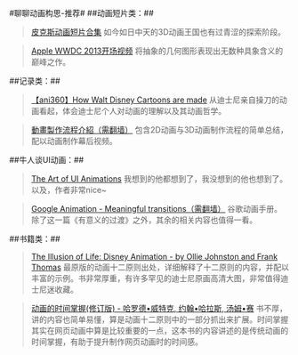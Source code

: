#聊聊动画构思-推荐#
##动画短片类：##
> [皮克斯动画短片合集](http://v.qq.com/cover/x/xqljtsla9qxj037.html)
> 如今如日中天的3D动画王国也有过青涩的探索阶段。

> [Apple WWDC 2013开场视频](http://v.youku.com/v_show/id_XNTY5MjU4Mjgw.html?from=s1.8-1-1.2)
> 将抽象的几何图形表现出无数种具象含义的巅峰之作。

##记录类：##
> [【ani360】How Walt Disney Cartoons are made](http://v.youku.com/v_show/id_XNTIzMDg0MzQ0.html)
> 从迪士尼亲自操刀的动画看起，体会迪士尼个人对动画的理解以及其动画哲学。

> [動畫製作流程介紹（需翻墙）](http://cghappening.blogspot.com/2011/02/blog-post_23.html)
> 包含2D动画与3D动画制作流程的简单总结，配以动画制作幕后视频。

##牛人谈UI动画：##
> [The Art of UI Animations](http://markgeyer.com/pres/the-art-of-ui-animations/#/)
> 我想到的他都想到了，我没想到的他也想到了。以及，作者非常nice~

> [Google Animation - Meaningful transitions（需翻墙）](http://www.google.com/design/spec/animation/meaningful-transitions.html#meaningful-transitions-visual-continuity)
> 谷歌动画手册。除了这一篇《有意义的过渡》之外，其余的相关内容也值得一看。

##书籍类：##
> [The Illusion of Life: Disney Animation - by Ollie Johnston and Frank Thomas](http://www.amazon.cn/The-Illusion-of-Life-Disney-Animation-Thomas-Frank/dp/0786860707/ref=sr_1_1?ie=UTF8&qid=1440075390&sr=8-1&keywords=the+illusion+of+life)
> 最原版的动画十二原则出处，详细解释了十二原则的内容，并配以丰富的示例。书非常厚重，有许多罕见的迪士尼原画高清大图，非常值得迪士尼迷收藏。

> [动画的时间掌握(修订版) - 哈罗德•威特克, 约翰•哈拉斯, 汤姆•赛](http://www.amazon.cn/%E5%8A%A8%E7%94%BB%E7%9A%84%E6%97%B6%E9%97%B4%E6%8E%8C%E6%8F%A1-%E5%93%88%E7%BD%97%E5%BE%B7%E2%80%A2%E5%A8%81%E7%89%B9%E5%85%8B/dp/B0094N5III/ref=sr_1_1?ie=UTF8&qid=1440075434&sr=8-1&keywords=%E5%8A%A8%E7%94%BB%E7%9A%84%E6%97%B6%E9%97%B4%E6%8E%8C%E6%8F%A1)
> 书不厚，讲的内容也简单易懂，算是动画十二原则中的一部分抓出来扩展。时间掌握其实在网页动画中算是比较重要的一点，这本书的内容讲述的是传统动画的时间掌握，有助于提升制作网页动画时的时间感。
